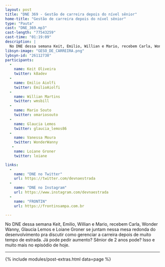 ```yaml
---
layout: post
title: "DNE 369 - Gestão de carreira depois do nível sênior"
home-title: "Gestão de carreira depois do nível sênior"
type: "Pauta"
cast: "DNE_369.mp3"
cast-length: "77543259"
cast-time: "01:19:09"
description: |
  No DNE dessa semana Keit, Emilio, Willian e Mario, recebem Carla, Wonder Wanny, Glaucia Lemos e Loiane Groner se juntam nessa mesa redonda do desenvolvimento pra discutir como gerenciar a carreira depois de muito tempo de estrada. Já pode pedir aumento? Sênior de 2 anos pode? Isso e muito mais no episódio de hoje.
libsyn-image: "GESO_DE_CARREIRA.png"
lybsyn-id: "26112738"
participants:
  -
    name: Keit Oliveira
    twitter: k8adev
  -
    name: Emilio Aiolfi
    twitter: EmilioAiolfi
  -
    name: Willian Martins
    twitter: wmsbill
  -
    name: Mario Souto
    twitter: omariosouto
  -
    name: Glaucia Lemos
    twitter: glaucia_lemos86
  -
    name: Vanessa Moura
    twitter: WonderWanny
   -
    name: Loiane Groner
    twitter: loiane

links:
  -
    name: "DNE no Twitter"
    url: https://twitter.com/devnaestrada
  -
    name: "DNE no Instagram"
    url: https://www.instagram.com/devnaestrada
  -
    name: "FRONTIN"
    url: https://frontinsampa.com.br

---
```


No DNE dessa semana Keit, Emilio, Willian e Mario, recebem Carla, Wonder Wanny, Glaucia Lemos e Loiane Groner se juntam nessa mesa redonda do desenvolvimento pra discutir como gerenciar a carreira depois de muito tempo de estrada. Já pode pedir aumento? Sênior de 2 anos pode? Isso e muito mais no episódio de hoje.

---

{% include modules/post-extras.html data=page %}

